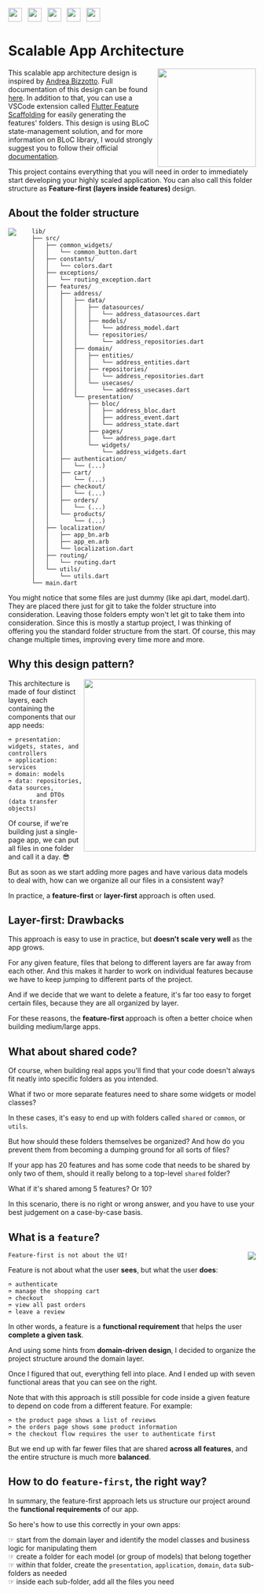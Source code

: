 <img src="screenshots/badges/built-with-love.svg" height="28px"/>&nbsp;&nbsp;
<img src="screenshots/badges/flutter-dart.svg" height="28px" />&nbsp;&nbsp;
<a href="https://choosealicense.com/licenses/mit/" target="_blank"><img src="screenshots/badges/license-MIT.svg" height="28px" /></a>&nbsp;&nbsp;
<img src="screenshots/badges/Flutter-3.svg" height="28px" />&nbsp;&nbsp;
<img src="screenshots/badges/dart-null_safety-blue.svg" height="28px"/>

# Scalable App Architecture

<img align="right" src="screenshots/store_icons/playstore.png" height="200"></img>

This scalable app architecture design is inspired by [Andrea Bizzotto](https://github.com/bizz84). Full documentation of this design can be found [here](https://codewithandrea.com/articles/flutter-project-structure/). In addition to that, you can use a VSCode extension called [Flutter Feature Scaffolding](https://marketplace.visualstudio.com/items?itemName=KiritchoukC.flutter-clean-architecture) for easily generating the features' folders. This design is using BLoC state-management solution, and for more information on BLoC library, I would strongly suggest you to follow their official [documentation](https://bloclibrary.dev).

This project contains everything that you will need in order to immediately start developing your highly scaled application. You can also call this folder structure as <b> Feature-first (layers inside features) </b> design.

<b><h2> About the folder structure </h2></b>

<img align="left" src="screenshots/folder_structure.png"></img>

```
    lib/
    ├── src/
    │   ├── common_widgets/
    │   │   └── common_button.dart
    │   ├── constants/
    │   │   └── colors.dart
    │   ├── exceptions/
    │   │   └── routing_exception.dart
    │   ├── features/
    │   │   ├── address/
    │   │   │   ├── data/
    │   │   │   │   ├── datasources/
    │   │   │   │   │   └── address_datasources.dart
    │   │   │   │   ├── models/
    │   │   │   │   │   └── address_model.dart
    │   │   │   │   └── repositories/
    │   │   │   │       └── address_repositories.dart
    │   │   │   ├── domain/
    │   │   │   │   ├── entities/
    │   │   │   │   │   └── address_entities.dart
    │   │   │   │   ├── repositories/
    │   │   │   │   │   └── address_repositories.dart
    │   │   │   │   └── usecases/
    │   │   │   │       └── address_usecases.dart
    │   │   │   └── presentation/
    │   │   │       ├── bloc/
    │   │   │       │   ├── address_bloc.dart
    │   │   │       │   ├── address_event.dart
    │   │   │       │   └── address_state.dart
    │   │   │       ├── pages/
    │   │   │       │   └── address_page.dart
    │   │   │       └── widgets/
    │   │   │           └── address_widgets.dart
    │   │   ├── authentication/
    │   │   │   └── (...)
    │   │   ├── cart/
    │   │   │   └── (...)
    │   │   ├── checkout/
    │   │   │   └── (...)
    │   │   ├── orders/
    │   │   │   └── (...)
    │   │   └── products/
    │   │       └── (...)
    │   ├── localization/
    │   │   ├── app_bn.arb
    │   │   ├── app_en.arb
    │   │   └── localization.dart
    │   ├── routing/
    │   │   └── routing.dart
    │   └── utils/
    │       └── utils.dart
    └── main.dart
```

You might notice that some files are just dummy (like api.dart, model.dart).
They are placed there just for git to take the folder structure into consideration.
Leaving those folders empty won't let git to take them into consideration. Since this is mostly a startup project, I was thinking of offering you the standard folder structure from the start. Of course, this may change multiple times, improving every time more and more.

## Why this design pattern?

<img align="right" src="screenshots/layers_design.png" width="350" ></img>

This architecture is made of four distinct layers, each containing the components that our app needs: <br>

```
➮ presentation: widgets, states, and controllers
➮ application: services
➮ domain: models
➮ data: repositories, data sources,
        and DTOs (data transfer objects)
```

Of course, if we're building just a single-page app, we can put all files in one folder and call it a day. 😎

But as soon as we start adding more pages and have various data models to deal with, how can we organize all our files in a consistent way?

In practice, a <b> feature-first </b> or <b> layer-first </b> approach is often used.

<b><h2> Layer-first: Drawbacks </h2></b>

This approach is easy to use in practice, but <b> doesn't scale very well </b> as the app grows.

For any given feature, files that belong to different layers are far away from each other. And this makes it harder to work on individual features because we have to keep jumping to different parts of the project.

And if we decide that we want to delete a feature, it's far too easy to forget certain files, because they are all organized by layer.

For these reasons, the <b> feature-first </b> approach is often a better choice when building medium/large apps.

<b><h2> What about shared code? </h2></b>

Of course, when building real apps you'll find that your code doesn't always fit neatly into specific folders as you intended.

What if two or more separate features need to share some widgets or model classes?

In these cases, it's easy to end up with folders called `shared` or `common`, or `utils`.

But how should these folders themselves be organized? And how do you prevent them from becoming a dumping ground for all sorts of files?

If your app has 20 features and has some code that needs to be shared by only two of them, should it really belong to a top-level `shared` folder?

What if it's shared among 5 features? Or 10?

In this scenario, there is no right or wrong answer, and you have to use your best judgement on a case-by-case basis.

## What is a `feature`?

<img align="right" src="screenshots/sample_design2.png"></img>

`Feature-first is not about the UI!`

Feature is not about what the user <b>sees</b>, but what the user <b>does</b>:

```
➮ authenticate
➮ manage the shopping cart
➮ checkout
➮ view all past orders
➮ leave a review
```

In other words, a feature is a <b>functional requirement</b> that helps the user <b>complete a given task</b>.

And using some hints from <b>domain-driven design</b>, I decided to organize the project structure around the domain layer.

Once I figured that out, everything fell into place. And I ended up with seven functional areas that you can see on the right.

Note that with this approach is still possible for code inside a given feature to depend on code from a different feature. For example:

```
➮ the product page shows a list of reviews
➮ the orders page shows some product information
➮ the checkout flow requires the user to authenticate first
```

But we end up with far fewer files that are shared <b>across all features</b>, and the entire structure is much more <b>balanced</b>.

## How to do `feature-first`, the right way?

In summary, the feature-first approach lets us structure our project around the <b>functional requirements</b> of our app.

So here's how to use this correctly in your own apps:

☞ start from the domain layer and identify the model classes and business logic for manipulating them<br>
☞ create a folder for each model (or group of models) that belong together<br>
☞ within that folder, create the `presentation`, `application`, `domain`, `data` sub-folders as needed<br>
☞ inside each sub-folder, add all the files you need<br>
